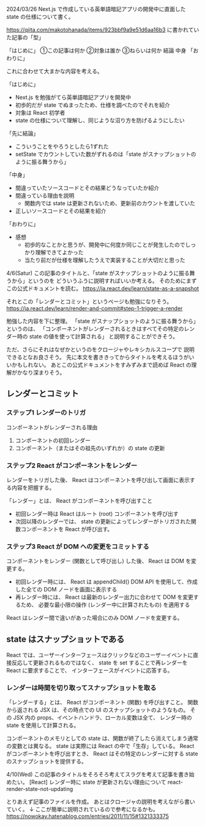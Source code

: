 2024/03/26
Next.js で作成している英単語暗記アプリの開発中に直面した state の仕様について書く。

https://qiita.com/makotohanada/items/923bbf9a9e51d6aa16b3 に書かれていた記事の「型」

「はじめに」
①この記事は何か
②対象は誰か
③ねらいは何か
結論
中身
「おわりに」

これに合わせて大まかな内容を考える。

「はじめに」
- Next.js を勉強がてら英単語暗記アプリを開発中
- 初歩的だが state でぬまったため、仕様を調べたのでそれを紹介
- 対象は React 初学者
- state の仕様について理解し、同じような沼り方を防げるようにしたい

「先に結論」
- こういうことをやろうとしたら1ずれた
- setState でカウントしていた数がずれるのは「state がスナップショットのように振る舞うから」

「中身」
- 間違っていたソースコードとその結果どうなっていたか紹介
- 間違っている理由を説明
  - 関数内では state は更新されないため、更新前のカウントを渡していた
- 正しいソースコードとその結果を紹介

「おわりに」
- 感想
  - 初歩的なことかと思うが、開発中に何度か同じことが発生したのでしっかり理解できてよかった
  - 当たり前だが仕様を理解したうえで実装することが大切だと思った


4/6(Satur)
この記事のタイトルと、「state がスナップショットのように振る舞うから」というのを
どういうふうに説明すればいいか考える。
そのためにまずこの公式ドキュメントを読む。
https://ja.react.dev/learn/state-as-a-snapshot

それとこの「レンダーとコミット」というページも勉強になりそう。
https://ja.react.dev/learn/render-and-commit#step-1-trigger-a-render

勉強した内容を下に整理。
「state がスナップショットのように振る舞うから」というのは、
「コンポーネントがレンダーされるときはすべてその特定のレンダー時の state の値を使って計算される」
と説明することができそう。

ただ、さらにそれはなぜかというのをクロージャやレキシカルスコープで
説明できるとなお良さそう。
先に本文を書ききってからタイトルを考えるほうがいいかもしれない。
あとこの公式ドキュメントをすみずみまで読めば React の理解がかなり深まりそう。

## レンダーとコミット

### ステップ1 レンダーのトリガ
コンポーネントがレンダーされる理由
1. コンポーネントの初回レンダー
2. コンポーネント（またはその祖先のいずれか）の state の更新

### ステップ2 React がコンポーネントをレンダー
レンダーをトリガした後、 React はコンポーネントを呼び出して画面に表示する内容を把握する。

「レンダー」とは、 React がコンポーネントを呼び出すこと
- 初回レンダー時は React はルート (root) コンポーネントを呼び出す
- 次回以降のレンダーでは、 state の更新によってレンダーがトリガされた関数コンポーネントを React が呼び出す。

### ステップ3 React が DOM への変更をコミットする
コンポーネントをレンダー (関数として呼び出し) した後、 React は DOM を変更する。

- 初回レンダー時には、 React は appendChild() DOM API を使用して、作成した全ての DOM ノードを画面に表示する
- 再レンダー時には、 React は最新のレンダー出力に合わせて DOM を変更するため、
必要な最小限の操作 (レンダー中に計算されたもの) を適用する

React はレンダー間で違いがあった場合にのみ DOM ノードを変更する。

## state はスナップショットである

React では、ユーザーインターフェースはクリックなどのユーザーイベントに直接反応して更新されるものではなく、
state を set することで再レンダーを React に要求することで、
インターフェースがイベントに応答する。

### レンダーは時間を切り取ってスナップショットを取る

「レンダーする」とは、 React がコンポーネント (関数) を呼び出すこと。
関数から返される JSX は、その時点での UI のスナップショットのようなもの。
その JSX 内の props、イベントハンドラ、ローカル変数は全て、
レンダー時の state を使用して計算される。

コンポーネントのメモリとしての state は、関数が終了したら消えてしまう通常の変数とは異なる。
state は実際には React の中で「生存」している。
React がコンポーネントを呼び出すとき、 React はその特定のレンダーに対する state のスナップショットを提供する。

4/10(Wed)
この記事のタイトルをそろそろ考えてスラグを考えて記事を書き始めたい。
[React] レンダー時に state が更新されない理由について
react-render-state-not-updating

とりあえず記事のファイルを作成。
あとはクロージャの説明を考えながら書いていく。
↓ ここが簡単に説明されているので参考になるかも。
https://nowokay.hatenablog.com/entries/2011/11/15#1321333375